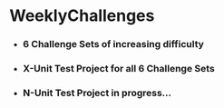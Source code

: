 # WeeklyChallenges

- ### 6 Challenge Sets of increasing difficulty

- ### X-Unit Test Project for all 6 Challenge Sets

- ### N-Unit Test Project in progress...
